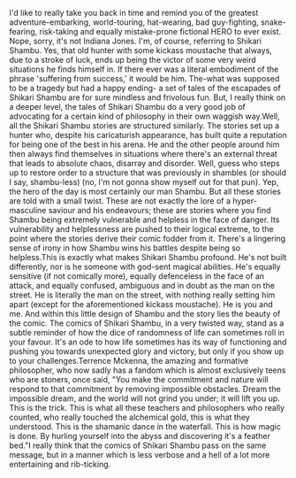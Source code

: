 
I'd like to really take you back in time and remind you of the greatest adventure-embarking, world-touring, hat-wearing, bad guy-fighting, snake-fearing, risk-taking and equally mistake-prone fictional HERO to ever exist. Nope, sorry, it's not Indiana Jones. I'm, of course, referring to Shikari Shambu. Yes, that old hunter with some kickass moustache that always, due to a stroke of luck, ends up being the victor of some very weird situations he finds himself in. If there ever was a literal embodiment of the phrase 'suffering from success,' it would be him. The-what was supposed to be a tragedy but had a happy ending- a set of tales of the escapades of Shikari Shambu are for sure mindless and frivolous fun. But, I really think on a deeper level, the tales of Shikari Shambu do a very good job of advocating for a certain kind of philosophy in their own waggish way.Well, all the Shikari Shambu stories are structured similarly. The stories set up a hunter who, despite his caricaturish appearance, has built quite a reputation for being one of the best in his arena. He and the other people around him then always find themselves in situations where there's an external threat that leads to absolute chaos, disarray and disorder. Well, guess who steps up to restore order to a structure that was previously in shambles (or should I say, shambu-less) (no, I'm not gonna show myself out for that pun). Yep, the hero of the day is most certainly our man Shambu. But all these stories are told with a small twist. These are not exactly the lore of a hyper-masculine saviour and his endeavours; these are stories where you find Shambu being extremely vulnerable and helpless in the face of danger. Its vulnerability and helplessness are pushed to their logical extreme, to the point where the stories derive their comic fodder from it. There's a lingering sense of irony in how Shambu wins his battles despite being so helpless.This is exactly what makes Shikari Shambu profound. He's not built differently, nor is he someone with god-sent magical abilities. He's equally sensitive (if not comically more), equally defenceless in the face of an attack, and equally confused, ambiguous and in doubt as the man on the street. He is literally the man on the street, with nothing really setting him apart (except for the aforementioned kickass moustache). He is you and me. And within this little design of Shambu and the story lies the beauty of the comic. The comics of Shikari Shambu, in a very twisted way, stand as a subtle reminder of how the dice of randomness of life can sometimes roll in your favour. It's an ode to how life sometimes has its way of functioning and pushing you towards unexpected glory and victory, but only if you show up to your challenges.Terrence Mckenna, the amazing and formative philosopher, who now sadly has a fandom which is almost exclusively teens who are stoners, once said, "You make the commitment and nature will respond to that commitment by removing impossible obstacles. Dream the impossible dream, and the world will not grind you under; it will lift you up. This is the trick. This is what all these teachers and philosophers who really counted, who really touched the alchemical gold, this is what they understood. This is the shamanic dance in the waterfall. This is how magic is done. By hurling yourself into the abyss and discovering it's a feather bed."I really think that the comics of Shikari Shambu pass on the same message, but in a manner which is less verbose and a hell of a lot more entertaining and rib-ticking.

